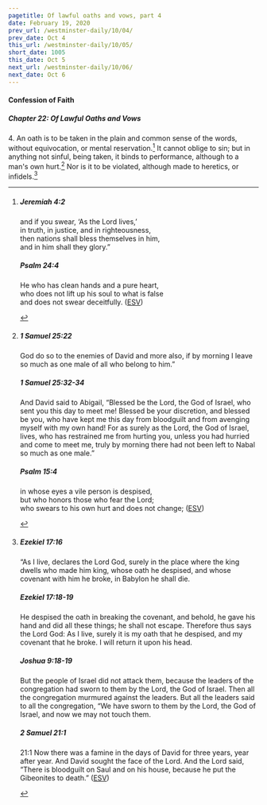 ```yaml
---
pagetitle: Of lawful oaths and vows, part 4
date: February 19, 2020
prev_url: /westminster-daily/10/04/
prev_date: Oct 4
this_url: /westminster-daily/10/05/
short_date: 1005
this_date: Oct 5
next_url: /westminster-daily/10/06/
next_date: Oct 6
---
```


#### Confession of Faith

##### Chapter 22: Of Lawful Oaths and Vows

4\. An oath is to be taken in the plain and common sense of the words, without equivocation, or mental reservation.[^fnref:wcf1] It cannot oblige to sin; but in anything not sinful, being taken, it binds to performance, although to a man's own hurt.[^fnref:wcf2] Nor is it to be violated, although made to heretics, or infidels.[^fnref:wcf3]

[^fnref:wcf1]: <div class="esv"><h5>Jeremiah 4:2</h5> <div class="esv-text"><div class="block-indent"> <p class="line-group" id="p24004002.01-1">and if you swear, &#8216;As the <span class="small-caps">Lord</span> lives,&#8217;<br /> <span class="indent"></span>in truth, in justice, and in righteousness,<br /> then nations shall bless themselves in him,<br /> <span class="indent"></span>and in him shall they glory.&#8221;</p> </div> </div><h5>Psalm 24:4</h5> <div class="esv-text"><div class="block-indent"> <p class="line-group" id="p19024004.01-2">He who has clean hands and a pure heart,<br /> <span class="indent"></span>who does not lift up his soul to what is false<br /> <span class="indent"></span>and does not swear deceitfully.  (<a href="http://www.esv.org" class="copyright">ESV</a>)</p> </div> </div> </div>

[^fnref:wcf2]: <div class="esv"><h5>1 Samuel 25:22</h5> <div class="esv-text"><p id="p09025022.01-1">God do so to the enemies of David and more also, if by morning I leave so much as one male of all who belong to him.&#8221;</p> </div><h5>1 Samuel 25:32-34</h5> <div class="esv-text"><p id="p09025032.01-2">And David said to Abigail, &#8220;Blessed be the <span class="small-caps">Lord</span>, the God of Israel, who sent you this day to meet me! Blessed be your discretion, and blessed be you, who have kept me this day from bloodguilt and from avenging myself with my own hand! For as surely as the <span class="small-caps">Lord</span>, the God of Israel, lives, who has restrained me from hurting you, unless you had hurried and come to meet me, truly by morning there had not been left to Nabal so much as one male.&#8221;</p> </div><h5>Psalm 15:4</h5> <div class="esv-text"><div class="block-indent"> <p class="line-group" id="p19015004.01-3">in whose eyes a vile person is despised,<br /> <span class="indent"></span>but who honors those who fear the <span class="small-caps">Lord</span>;<br /> who swears to his own hurt and does not change;  (<a href="http://www.esv.org" class="copyright">ESV</a>)</p> </div> </div> </div>

[^fnref:wcf3]: <div class="esv"><h5>Ezekiel 17:16</h5> <div class="esv-text"><p id="p26017016.01-1">&#8220;As I live, declares the Lord <span class="small-caps">God</span>, surely in the place where the king dwells who made him king, whose oath he despised, and whose covenant with him he broke, in Babylon he shall die.</p> </div><h5>Ezekiel 17:18-19</h5> <div class="esv-text"><p id="p26017018.01-2">He despised the oath in breaking the covenant, and behold, he gave his hand and did all these things; he shall not escape. Therefore thus says the Lord <span class="small-caps">God</span>: As I live, surely it is my oath that he despised, and my covenant that he broke. I will return it upon his head.</p> </div><h5>Joshua 9:18-19</h5> <div class="esv-text"><p id="p06009018.01-3">But the people of Israel did not attack them, because the leaders of the congregation had sworn to them by the <span class="small-caps">Lord</span>, the God of Israel. Then all the congregation murmured against the leaders. But all the leaders said to all the congregation, &#8220;We have sworn to them by the <span class="small-caps">Lord</span>, the God of Israel, and now we may not touch them.</p> </div><h5>2 Samuel 21:1</h5> <div class="esv-text"> <p id="p10021001.05-4"><span class="chapter-num" id="v10021001-4">21:1&nbsp;</span>Now there was a famine in the days of David for three years, year after year. And David sought the face of the <span class="small-caps">Lord</span>. And the <span class="small-caps">Lord</span> said, &#8220;There is bloodguilt on Saul and on his house, because he put the Gibeonites to death.&#8221;  (<a href="http://www.esv.org" class="copyright">ESV</a>)</p> </div> </div>

